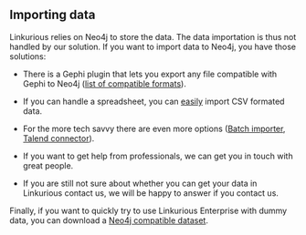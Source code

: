 ## Importing data

Linkurious relies on Neo4j to store the data. The data importation is thus not handled by our solution. If you want to import data to Neo4j, you have those solutions:

* There is a Gephi plugin that lets you export any file compatible with Gephi to Neo4j ([list of compatible formats](http://gephi.org/users/supported-graph-formats/)).

* If you can handle a spreadsheet, you can [easily](http://blog.neo4j.org/2013/03/importing-data-into-neo4j-spreadsheet.html) import CSV formated data.

* For the more tech savvy there are even more options ([Batch importer](https://github.com/jexp/batch-import), [Talend connector](https://github.com/Zenika/talend-neo4j-connector)).

* If you want to get help from professionals, we can get you in touch with great people.

* If you are still not sure about whether you can get your data in Linkurious contact us, we will be happy to answer if you contact us.

Finally, if you want to quickly try to use Linkurious Enterprise with dummy data, you can download a [Neo4j compatible dataset](http://neo4j.com/developer/guide-example-data/).
